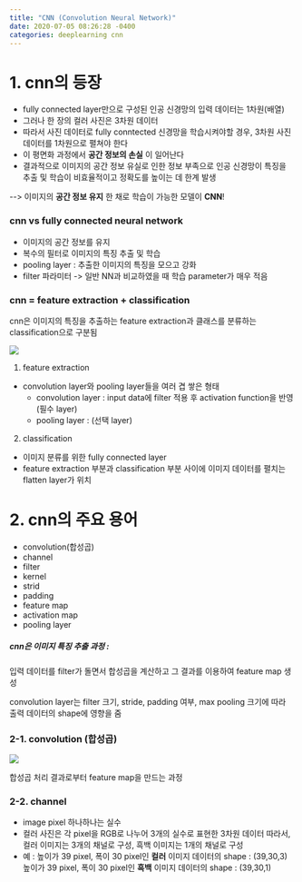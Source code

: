 ```yaml
---
title: "CNN (Convolution Neural Network)"
date: 2020-07-05 08:26:28 -0400
categories: deeplearning cnn
---
```


# 1. cnn의 등장
- fully connected layer만으로 구성된 인공 신경망의 입력 데이터는 1차원(배열)
- 그러나 한 장의 컬러 사진은 3차원 데이터
- 따라서 사진 데이터로 fully conntected 신경망을 학습시켜야할 경우, 3차원 사진 데이터를 1차원으로 펼쳐야 한다
- 이 평면화 과정에서 __공간 정보의 손실__ 이 일어난다
- 결과적으로 이미지의 공간 정보 유실로 인한 정보 부족으로 인공 신경망이 특징을 추출 및 학습이 비효율적이고 정확도를 높이는 데 한계 발생

--> 이미지의 __공간 정보 유지__ 한 채로 학습이 가능한 모델이 __CNN__!


### cnn vs fully connected neural network
- 이미지의 공간 정보를 유지
- 복수의 필터로 이미지의 특징 추출 및 학습
- pooling layer : 추출한 이미지의 특징을 모으고 강화
- filter 파라미터 -> 일반 NN과 비교하였을 때 학습 parameter가 매우 적음


### cnn = feature extraction + classification

cnn은 이미지의 특징을 추출하는 feature extraction과 클래스를 분류하는 classification으로 구분됨

<img src = "https://taewanmerepo.github.io/2018/01/cnn/head.png">

1. feature extraction
- convolution layer와 pooling layer들을 여러 겹 쌓은 형태
  - convolution layer : input data에 filter 적용 후 activation function을 반영 (필수 layer)
  - pooling layer : (선택 layer)
2. classification
- 이미지 분류를 위한 fully connected layer
- feature extraction 부분과 classification 부분 사이에 이미지 데이터를 펼치는 flatten layer가 위치


# 2. cnn의 주요 용어
- convolution(합성곱)
- channel
- filter
- kernel
- strid
- padding
- feature map
- activation map
- pooling layer

##### cnn은 이미지 특징 추출 과정 : 
입력 데이터를 filter가 돌면서 합성곱을 계산하고 그 결과를 이용하여 feature map 생성

convolution layer는 filter 크기, stride, padding 여부, max pooling 크기에 따라 출력 데이터의 shape에 영향을 줌


### 2-1. convolution (합성곱)
<img src = "http://deeplearning.stanford.edu/wiki/images/6/6c/Convolution_schematic.gif">

합성곱 처리 결과로부터 feature map을 만드는 과정

### 2-2. channel
- image pixel 하나하나는 실수
- 컬러 사진은 각 pixel을 RGB로 나누어 3개의 실수로 표현한 3차원 데이터 
  따라서, 컬러 이미지는 3개의 채널로 구성, 흑백 이미지는 1개의 채널로 구성
- 예 : 
  높이가 39 pixel, 폭이 30 pixel인 __컬러__ 이미지 데이터의 shape : (39,30,3)
  높이가 39 pixel, 폭이 30 pixel인 __흑백__ 이미지 데이터의 shape : (39,30,1)




























